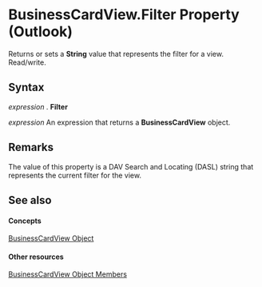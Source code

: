 
# BusinessCardView.Filter Property (Outlook)

Returns or sets a  **String** value that represents the filter for a view. Read/write.


## Syntax

 _expression_ . **Filter**

 _expression_ An expression that returns a **BusinessCardView** object.


## Remarks

The value of this property is a DAV Search and Locating (DASL) string that represents the current filter for the view.


## See also


#### Concepts


[BusinessCardView Object](83706cf8-080c-fbf0-9381-5801a2dd4dfd.md)
#### Other resources


[BusinessCardView Object Members](7ae88b49-5a9f-1a7b-79c2-3320bb0b50ae.md)
